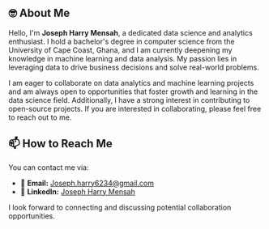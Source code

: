 
## 🤓 About Me

Hello, I'm **Joseph Harry Mensah**, a dedicated data science and analytics enthusiast. I hold a bachelor's degree in computer science from the University of Cape Coast, Ghana, and I am currently deepening my knowledge in machine learning and data analysis. My passion lies in leveraging data to drive business decisions and solve real-world problems.

I am eager to collaborate on data analytics and machine learning projects and am always open to opportunities that foster growth and learning in the data science field. Additionally, I have a strong interest in contributing to open-source projects. If you are interested in collaborating, please feel free to reach out to me.


## 📫 How to Reach Me

You can contact me via:

- 📧 **Email:** [Joseph.harry6234@gmail.com](mailto:Joseph.harry6234@gmail.com)
- 💼 **LinkedIn:** [Joseph Harry Mensah](https://www.linkedin.com/in/joseph-harry-mensah/)


I look forward to connecting and discussing potential collaboration opportunities.
